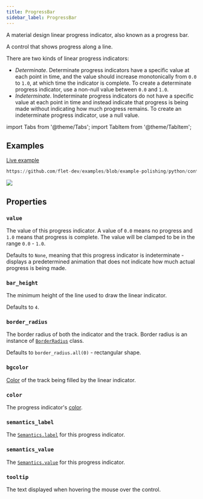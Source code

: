 ```yaml
---
title: ProgressBar
sidebar_label: ProgressBar
---
```


A material design linear progress indicator, also known as a progress bar.

A control that shows progress along a line.

There are two kinds of linear progress indicators:

* *Determinate*. Determinate progress indicators have a specific value at each point in time, and the value should increase monotonically from `0.0` to `1.0`, at which time the indicator is complete. To create a determinate progress indicator, use a non-null value between `0.0` and `1.0`.
* *Indeterminate*. Indeterminate progress indicators do not have a specific value at each point in time and instead indicate that progress is being made without indicating how much progress remains. To create an indeterminate progress indicator, use a null value.

import Tabs from '@theme/Tabs';
import TabItem from '@theme/TabItem';

## Examples

[Live example](https://flet-controls-gallery.fly.dev/displays/progressbar)



```python reference
https://github.com/flet-dev/examples/blob/example-polishing/python/controls/information-displays/progress-bar/progress-bar.py
```

<img src="/img/docs/controls/progress-bar/progress-bar-example.gif" className="screenshot-30"/>

## Properties

### `value`

The value of this progress indicator. A value of `0.0` means no progress and `1.0` means that progress is complete. The
value will be clamped to be in the range `0.0` - `1.0`.

Defaults to `None`, meaning that this progress indicator is indeterminate - displays a predetermined animation that does
not indicate how much actual progress is being made.

### `bar_height`

The minimum height of the line used to draw the linear indicator.

Defaults to `4`.

### `border_radius`

The border radius of both the indicator and the track. Border radius is an instance
of [`BorderRadius`](/docs/reference/types/borderradius) class.

Defaults to `border_radius.all(0)` - rectangular shape.

### `bgcolor`

[Color](/docs/reference/colors) of the track being filled by the linear indicator.

### `color`

The progress indicator's [color](/docs/reference/colors).

### `semantics_label`

The [`Semantics.label`](/docs/controls/semantics#label) for this progress indicator.

### `semantics_value`

The [`Semantics.value`](/docs/controls/semantics#value) for this progress indicator.

### `tooltip`

The text displayed when hovering the mouse over the control.